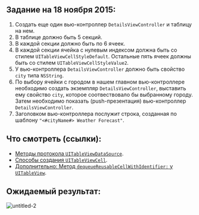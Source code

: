 ## Задание на 18 ноября 2015:

1. Создать еще один вью-контроллер `DetailsViewController` и таблицу на нем.
2. В таблице должно быть 5 секций.
3. В каждой секции должно быть по 6 ячеек.
4. В каждой секции ячейка с нулевым индексом должна быть со стилем `UITableViewCellStyleDefault`.
Остальные пять ячеек должны быть со стилем `UITableViewCellStyleValue2`.
5. У вью-контроллера `DetailsViewController` должно быть свойство `city` типа `NSString`.
6. По выбору ячейки с городом в нашем главном вью-контроллере необходимо создать экземпляр `DetailsViewController`, выставить ему свойство `city`, которое соотвествовало бы выбранному городу. Затем необходимо показать (push-презентация) вью-контроллер `DetailsViewController`.
7. Заголовком вью-контроллера послужит строка, созданная по шаблону `"<#cityName#> Weather Forecast"`.

## Что смотреть (ссылки):
- [Методы протокола `UITableViewDataSource`](https://developer.apple.com/library/ios/documentation/UIKit/Reference/UITableViewDataSource_Protocol/).
- [Способы создания `UITableViewCell`](https://developer.apple.com/library/ios/documentation/UIKit/Reference/UITableViewCell_Class/#//apple_ref/doc/uid/TP40006938-CH3-SW34).
- [Дополнительно: Метод `dequeueReusableCellWithIdentifier:` у `UITableView`](https://developer.apple.com/library/ios/documentation/UIKit/Reference/UITableView_Class/index.html#//apple_ref/occ/instm/UITableView/dequeueReusableCellWithIdentifier:forIndexPath:).

## Ожидаемый результат:
![untitled-2](https://cloud.githubusercontent.com/assets/3193877/7869327/b691d3f4-058a-11e5-8996-3f7f5a2c524f.jpg)
